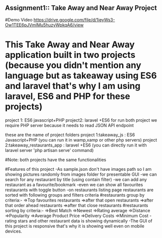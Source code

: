 ## Assignment1:: Take Away and Near Away Project

#Demo Video 
https://drive.google.com/file/d/1ieyWs3-Ow1TEE6pJVmIMu5huzyWpkqA6/view

# This Take Away and Near Away application built in two projects (because you didn't mention any language but as takeaway using ES6 and laravel that's why I am using laravel, ES6 and PHP for these projects)
project 1: ES6 javascript+PHP 
project2: laravel +ES6
for run both project we require PHP server because it needs to read JSON API endpoint

these are the name of project folders
project 1:takeaway_js : ES6 Javascript+PHP  (you can run it in wamp,xamp or other php servers)
project 2:takeaway_restaurants_app : laravel +ES6  (you can directly run it with laravel server 'php artisan serve' command)

#Note: both projects have the same functionalities 

#Features of this project
-As sample.json don't have images path so I am showing pictures randomly from images folder for presentable GUI
-we can search for any restaurant by title (using contain filter)
-we can add any restaurant as a favourite/bookmark 
-even we can show all favourites restaurants with toggle button 
-on restaurants listing page restaurants are sorted with following groups and filters criteria
#restaurants group by criteria:-
=>Top favourites restaurants
=>after that open restaurants
=>after that order ahead restaurants
=>after that close restaurants
#restaurants sorting by criteria:-
=>Best Match
=>Newest
=>Rating average
=>Distance
=>Popularity
=>Average Product Price
=>Delivery Costs
=>Minimum Cost
-rating stars and other restaurant data is showing dynamically
-The GUI of this project is responsive that's why it is showing well even on mobile devices.
